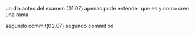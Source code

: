 un dia antes del examen (01.07)
apenas pude entender que es y como creo una rama


segundo commit(02.07)
segundo commit xd
